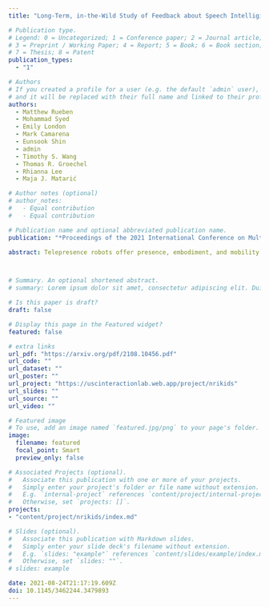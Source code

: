 ```yaml
---
title: "Long-Term, in-the-Wild Study of Feedback about Speech Intelligibility for K-12 Students Attending Class via a Telepresence Robot"

# Publication type.
# Legend: 0 = Uncategorized; 1 = Conference paper; 2 = Journal article;
# 3 = Preprint / Working Paper; 4 = Report; 5 = Book; 6 = Book section;
# 7 = Thesis; 8 = Patent
publication_types:
  - "1"

# Authors
# If you created a profile for a user (e.g. the default `admin` user), write the username (folder name) here
# and it will be replaced with their full name and linked to their profile.
authors:
  - Matthew Rueben
  - Mohammad Syed
  - Emily London
  - Mark Camarena
  - Eunsook Shin
  - admin
  - Timothy S. Wang
  - Thomas R. Groechel
  - Rhianna Lee
  - Maja J. Matarić

# Author notes (optional)
# author_notes:
#   - Equal contribution
#   - Equal contribution

# Publication name and optional abbreviated publication name.
publication: "*Proceedings of the 2021 International Conference on Multimodal Interaction (ICMI), October 18–22, 2021, Montréal, QC, Canada*"

abstract: Telepresence robots offer presence, embodiment, and mobility to remote users, making them promising options for homebound K-12 students. It is difficult, however, for robot operators to know how well they are being heard in remote and noisy classroom environments. One solution is to estimate the operator's speech intelligibility to their listeners in order to provide feedback about it to the operator. This work contributes the first evaluation of a speech intelligibility feedback system for homebound K-12 students attending class remotely. In our four long-term, in-the-wild deployments we found that students speak at different volumes instead of adjusting the robot's volume, and that detailed audio calibration and network latency feedback are needed. We also contribute the first findings about the types and frequencies of multimodal comprehension cues given to homebound students by listeners in the classroom. By annotating and categorizing over 700 cues, we found that the most common cue modalities were conversation turn timing and verbal content. Conversation turn timing cues occurred more frequently overall, whereas verbal content cues contained more information and might be the most frequent modality for negative cues. Our work provides recommendations for telepresence systems that could intervene to ensure that remote users are being heard.



# Summary. An optional shortened abstract.
# summary: Lorem ipsum dolor sit amet, consectetur adipiscing elit. Duis posuere tellus ac convallis placerat. Proin tincidunt magna sed ex sollicitudin condimentum.

# Is this paper is draft?
draft: false

# Display this page in the Featured widget?
featured: false

# extra links
url_pdf: "https://arxiv.org/pdf/2108.10456.pdf"
url_code: ""
url_dataset: ""
url_poster: ""
url_project: "https://uscinteractionlab.web.app/project/nrikids"
url_slides: ""
url_source: ""
url_video: ""

# Featured image
# To use, add an image named `featured.jpg/png` to your page's folder.
image:
  filename: featured
  focal_point: Smart
  preview_only: false

# Associated Projects (optional).
#   Associate this publication with one or more of your projects.
#   Simply enter your project's folder or file name without extension.
#   E.g. `internal-project` references `content/project/internal-project/index.md`.
#   Otherwise, set `projects: []`.
projects:
- "content/project/nrikids/index.md"

# Slides (optional).
#   Associate this publication with Markdown slides.
#   Simply enter your slide deck's filename without extension.
#   E.g. `slides: "example"` references `content/slides/example/index.md`.
#   Otherwise, set `slides: ""`.
# slides: example

date: 2021-08-24T21:17:19.609Z
doi: 10.1145/3462244.3479893
---
```


<!-- {{% callout note %}}
Click the *Cite* button above to demo the feature to enable visitors to import publication metadata into their reference management software.
{{% /callout %}}

{{% callout note %}}
Create your slides in Markdown - click the *Slides* button to check out the example.
{{% /callout %}}

Supplementary notes can be added here, including [code, math, and images](https://wowchemy.com/docs/writing-markdown-latex/). -->
